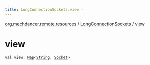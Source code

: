 ```yaml
---
title: LongConnectionSockets.view - 
---
```


[org.mechdancer.remote.resources](../index.html) / [LongConnectionSockets](index.html) / [view](./view.html)

# view

`val view: `[`Map`](https://kotlinlang.org/api/latest/jvm/stdlib/kotlin.collections/-map/index.html)`<`[`String`](https://kotlinlang.org/api/latest/jvm/stdlib/kotlin/-string/index.html)`, `[`Socket`](http://docs.oracle.com/javase/6/docs/api/java/net/Socket.html)`>`